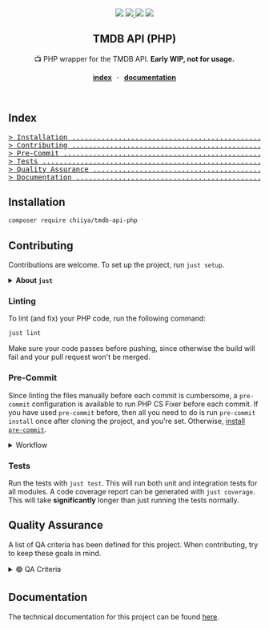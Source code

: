 <br />
<div align="center">
  <p align="center">
    <a href="https://app.circleci.com/pipelines/github/chiiya/tmdb-api-php" target="_blank"><img src="https://circleci.com/gh/chiiya/tmdb-api-php.svg?style=svg"></a>
    <a href="https://codecov.io/gh/chiiya/tmdb-api-php">
      <img src="https://codecov.io/gh/chiiya/tmdb-api-php/branch/master/graph/badge.svg" />
    </a>
    <a href="https://php.net/" target="_blank"><img src="https://img.shields.io/badge/php-%3E%3D%207.2-8892BF.svg"></a>
    <a href="#quality-assurance" target="_blank"><img src="https://img.shields.io/badge/qa--level-high-success"></a>
  </p>

  <strong>
    <h2 align="center">TMDB API (PHP)</h2>
  </strong>

  <p align="center">
    📺 PHP wrapper for the TMDB API. <strong>Early WIP, not for usage.</strong>
  </p>

  <p align="center">
    <strong>
    <a href="#index">index</a>
    &nbsp; &middot; &nbsp;
    <a href="documentation/README.md">documentation</a>
    </strong>
  </p>
</div>
<br />

## Index

<pre>
<a href="#installation"
>> Installation ..................................................................... </a>
<a href="#contributing"
>> Contributing ..................................................................... </a>
<a href="#pre-commit"
>> Pre-Commit ....................................................................... </a>
<a href="#tests"
>> Tests ............................................................................ </a>
<a href="#quality-assurance"
>> Quality Assurance ................................................................ </a>
<a href="#documentation"
>> Documentation .................................................................... </a>
</pre>

## Installation

```bash
composer require chiiya/tmdb-api-php
```

## Contributing

Contributions are welcome. To set up the project, run `just setup`.

<details>
  <summary><strong>About <code>just</code></strong></summary>

<hr>
[Just](https://github.com/casey/just) is a command runner similar to <code>make</code> with some advantages 
and better cross-platform support. It should be installed both in Homestead and on your local system.
You can list all available commands in a project using <code>just --list</code>.
<br><br>

**Installation Ubuntu / WSL / Homestead**:  

```bash
curl --proto '=https' --tlsv1.2 -sSf https://just.systems/install.sh | sudo bash -s -- --to /usr/local/bin
sudo chown $USER:$USER /usr/local/bin/just
```
**Installation Windows (Git Bash)**:  

```bash
# Download latest release from https://github.com/casey/just/releases
# Extract and copy just.exe to C:\Program Files\Git\mingw64\bin
# You can now use `just` from Git Bash
```
**Installation Mac**:  

```bash
brew install just
```
</details>

### Linting

To lint (and fix) your PHP code, run the following command:

```bash
just lint
```

Make sure your code passes before pushing, since otherwise the build will fail
and your pull request won't be merged.

### Pre-Commit

Since linting the files manually before each commit is cumbersome, a
`pre-commit` configuration is available to run PHP CS Fixer before each commit.
If you have used `pre-commit` before, then all you need to do is run
`pre-commit install` once after cloning the project, and you're set. Otherwise,
[install `pre-commit`](https://pre-commit.com/#install).

<details>
  <summary>Workflow</summary>

```bash
git add .
git commit -m "Commit message"
# If fixes are done, stage and commit again:
git add -u && !!
```

</details>

### Tests

Run the tests with `just test`. This will run both unit and integration tests
for all modules. A code coverage report can be generated with
`just coverage`. This will take **significantly** longer than just running
the tests normally.

## Quality Assurance

A list of QA criteria has been defined for this project. When contributing, try
to keep these goals in mind.

<details>
  <summary>🟢 QA Criteria</summary>

-   [x] Linting Configuration
-   [ ] Code Quality Configuration (Psalm)
-   [x] Pre-Commit Configuration
-   [ ] CI Configuration: [Build, Lint, Test, Quality]
-   [x] JUSTFILE
-   [x] Documentation
-   [ ] > 95% Test Coverage
</details>

## Documentation

The technical documentation for this project can be found
[here](documentation/README.md).
